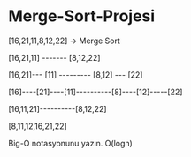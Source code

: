 # Merge-Sort-Projesi
[16,21,11,8,12,22] -> Merge Sort


[16,21,11] -------  [8,12,22]

[16,21]--- [11] ---------    [8,12] --- [22]

[16]----[21]----[11]----------[8]----[12]-----[22]

[16,11,21]----------[8,12,22]

[8,11,12,16,21,22]


Big-O notasyonunu yazın.
O(logn)
